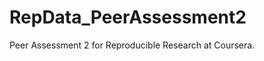 RepData_PeerAssessment2
=======================

Peer Assessment 2 for Reproducible Research at Coursera.
